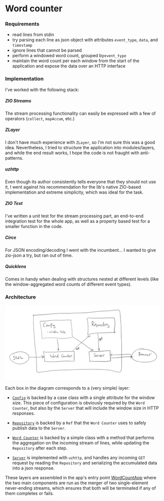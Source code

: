 # Word counter

### Requirements
* read lines from stdin
* try parsing each line as json object with attributes `event_type`, `data`, and
 `timestamp`
* ignore lines that cannot be parsed
* perform a windowed word count, grouped by`event_type`
* maintain the word count per each window from the start of the application and 
expose the data over an HTTP interface

### Implementation
I've worked with the following stack:

##### ZIO Streams
The stream processing functionality can easily be expressed with a few of 
operators (`collect`, `mapAccum`, etc.)

##### ZLayer
I don't have much experience with `ZLayer`, so I'm not sure this was a good
idea. Nevertheless, I tried to structure the application into modules/layers, and while the
end result works, I hope the code is not fraught with anti-patterns.

##### uzhttp 
Even though its author consistently tells everyone that they should not use it, 
I went against his recommendation for the lib's native ZIO-based implementation
and extreme simplicity, which was ideal for the task.

##### ZIO Test  
I've written a unit test for the stream processing part, an end-to-end 
integration test for the whole app, as well as a property based test for a 
smaller function in the code.  

##### Circe 
For JSON encoding/decoding I went with the incumbent... I wanted to give 
zio-json a try, but ran out of time.

##### Quicklens
Comes in handy when dealing with structures nested at different levels 
(like the window-aggregated word counts of different event types).

### Architecture
![architecture](word-counter.jpg)

Each box in the diagram corresponds to a (very simple) layer:

* [`Config`](src/main/scala/com/github/zagyi/wordcounter/Config.scala) is backed
 by a case class with a single attribute for the window size. This piece of 
 configuration is obviously required by the `Word Counter`, but also by the 
 `Server` that will include the window size in HTTP responses.
 
* [`Repository`](src/main/scala/com/github/zagyi/wordcounter/Repository.scala) 
 is backed by a `Ref` that the `Word Counter` uses to safely publish data to the
 `Server`.

* [`Word Counter`](src/main/scala/com/github/zagyi/wordcounter/package.scala) is
 backed by a simple class with a method that performs the aggregation on the 
 incoming stream of lines, while updating the `Repository` after each step.
 
* [`Server`](src/main/scala/com/github/zagyi/wordcounter/UZServer.scala) is 
 implemented with `uzhttp`, and handles any incoming `GET` request by reading 
 the `Repository` and serializing the accumulated data into a json response.
 
These layers are assembled in the app's entry point 
[WordCountApp](src/main/scala/com/github/zagyi/wordcounter/WordCountApp.scala)
where the two main components are run as the merger of two single-element 
never-ending streams, which ensures that both will be terminated if any of them
completes or fails. 
